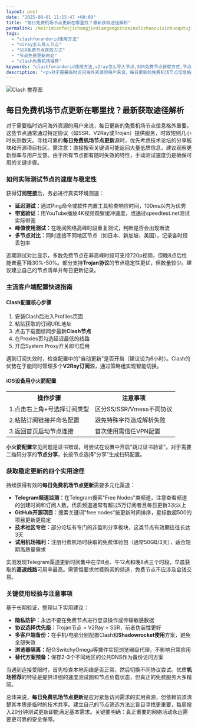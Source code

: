 ```yaml
---
layout: post
date: "2025-08-01 11:15:47 +08:00"
title: "每日免费机场节点更新在哪里找？最新获取途径解析"
permalink: /meirimianfeijichangjiediangengxinzainalizhaozuixinhuoqutujingjiexi/
tags:
  - "clashforandorid使用方法"
  - "v2ray怎么导入节点"
  - "SSR免费节点获取方式"
  - "节点免费更新网站"
  - "clash免费机场推荐"
keywords: "clashforandorid使用方法,v2ray怎么导入节点,SSR免费节点获取方式,节点免费更新网站,clash免费机场推荐"
description: "<p>对于需要临时访问海外资源的用户来说，每日更新的免费机场节点信息格外重要。这些节点通常通过特定协议（如SSR、V2Ray或Trojan）提供服务，时效短则几小时长则数天。寻找可靠的<strong>每日免费机场节点更新</strong>源时，优先考虑技术论坛的分享板块和开源项目社区。需注意：直接搜索关键词可能返回大量低质信息，建议观察更新频率与用户反馈。由于所有节点都有随时失效的特性，手动测试速度仍是确保可用的关键步骤。</p>"
---
```


![Clash 推荐图](https://clashjd.github.io/assets/img/小火箭节点购买.png)

## 每日免费机场节点更新在哪里找？最新获取途径解析

<p>对于需要临时访问海外资源的用户来说，每日更新的免费机场节点信息格外重要。这些节点通常通过特定协议（如SSR、V2Ray或Trojan）提供服务，时效短则几小时长则数天。寻找可靠的<strong>每日免费机场节点更新</strong>源时，优先考虑技术论坛的分享板块和开源项目社区。需注意：直接搜索关键词可能返回大量低质信息，建议观察更新频率与用户反馈。由于所有节点都有随时失效的特性，手动测试速度仍是确保可用的关键步骤。</p>
<h3>如何实际测试节点的速度与稳定性</h3>
<p>获得<strong>订阅链接</strong>后，务必进行真实环境测速：</p>
<ul>
<li><strong>延迟测试：</strong>通过Ping命令或软件内置工具检查响应时间，100ms以内为优秀</li>
<li><strong>带宽验证：</strong>用YouTube播放4K视频观察缓冲速度，或通过speedtest.net测试实际带宽</li>
<li><strong>峰值使用测试：</strong>在晚间网络高峰时段重复测试，判断是否会出现断流</li>
<li><strong>多节点对比：</strong>同时连接不同地区节点（如日本、新加坡、美国），记录各时段丢包率</li>
</ul>
<p>近期测试对比显示，多数免费节点在非高峰时段可支持720p视频，但晚8点后性能普遍下降30%-50%。部分支持<strong>Trojan协议</strong>的节点稳定性更优，但数量较少。建议建立自己的节点清单并每日更新记录。</p>
<h3>主流客户端配置快速指南</h3>
<h4>Clash配置核心步骤</h4>
<ol>
<li>安装Clash后进入Profiles页面</li>
<li>粘贴获取的订阅URL地址</li>
<li>点击下载图标同步最新<strong>Clash节点</strong></li>
<li>在Proxies页勾选延迟最低的线路</li>
<li>开启System Proxy开关即可启用</li>
</ol>
<p>遇到订阅失效时，检查配置中的"自动更新"是否开启（建议设为6小时）。Clash的优势在于能同时管理多个<strong>V2Ray订阅</strong>源，通过策略组实现智能切换。</p>
<h4>iOS设备用小火箭配置</h4>
<table>
<tr><th>操作步骤</th><th>注意事项</th></tr>
<tr>
<td>1.点击右上角+号选择订阅类型</td>
<td>区分SS/SSR/Vmess不同协议</td>
</tr>
<tr>
<td>2.粘贴订阅链接并命名配置</td>
<td>避免特殊字符造成解析失败</td>
</tr>
<tr>
<td>3.返回首页启动节点连接</td>
<td>首次使用需信任VPN配置</td>
</tr>
</table>
<p><strong>小火箭配置</strong>常见问题是证书错误，可尝试在设置中开启"跳过证书验证"。对于需要二维码分享的<strong>节点分享</strong>，长按节点选择"分享"生成扫码配置。</p>
<h3>获取稳定更新的四个实用途径</h3>
<p>持续获得有效的<strong>每日免费机场节点更新</strong>需要多元化渠道：</p>
<ul>
<li><strong>Telegram频道监测：</strong>在Telegram搜索"Free Nodes"类频道，注意查看频道的创建时间和订阅人数，优质频道通常有超过5万订阅者且每日更新3次以上</li>
<li><strong>GitHub开源项目：</strong>搜索关键词"free nodes"按更新时间排序，星标数超500的项目更新更稳定</li>
<li><strong>技术社区专栏：</strong>部分论坛有专门的非盈利分享板块，这类节点有效期往往长达3天</li>
<li><strong>试用机场福利：</strong>注册付费机场时获取的免费体验包（通常50GB/3天），适合短期高质量需求</li>
</ul>
<p>实测发现Telegram渠道更新时间集中在早8点、午12点和晚8点三个时段，早晨获取的<strong>高速线路</strong>可用率最高。需警惕要求付费购买的频道，免费节点不应涉及金钱交易。</p>
<h3>关键使用经验与注意事项</h3>
<p>基于长期验证，整理以下实用建议：</p>
<ul>
<li><strong>隐私防护：</strong>永远不要在免费节点进行登录操作或传输敏感数据</li>
<li><strong>协议选择优先级：</strong>Trojan节点 > V2Ray > SSR，前者伪装性更好</li>
<li><strong>多客户端备份：</strong>在手机/电脑分别配置Clash和<strong>Shadowrocket使用</strong>方案，避免全部失效</li>
<li><strong>浏览器隔离：</strong>配合SwitchyOmega等插件实现浏览器级代理，不影响日常应用</li>
<li><strong>替代方案预备：</strong>保存2-3个不同地区的公共DNS作为备份访问方案</li>
</ul>
<p>当遇到连接受限时，首先检查本地网络是否正常，然后切换不同协议尝试。优质<strong>机场推荐</strong>的特征是提供详细的速度测试图和节点负载状态，但真正的免费服务大多精简。</p>
<p>总体来说，<strong>每日免费机场节点更新</strong>是应对紧急访问需求的实用资源，但依赖前须清楚其本质是临时的技术共享。建立自己的节点筛选方法比盲目寻找更重要，每周投入20分钟测试更新即能满足基本需求。关键要明确：真正重要的网络活动永远需要更可靠的安全保障。</p>